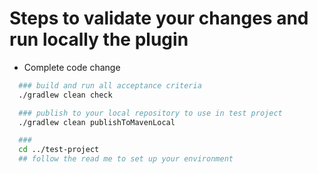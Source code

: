 
# Steps to validate your changes and run locally the plugin
- Complete code change
```bash
  ### build and run all acceptance criteria
  ./gradlew clean check
```
```bash
  ### publish to your local repository to use in test project
  ./gradlew clean publishToMavenLocal
```
```bash
  ###
  cd ../test-project
  ## follow the read me to set up your environment
```

